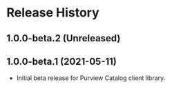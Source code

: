 # Release History

## 1.0.0-beta.2 (Unreleased)


## 1.0.0-beta.1 (2021-05-11)

- Initial beta release for Purview Catalog client library.
